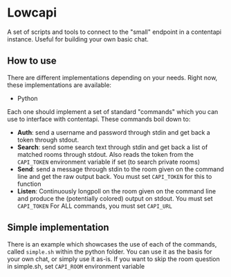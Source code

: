 # Lowcapi
A set of scripts and tools to connect to the "small" endpoint in a contentapi instance. Useful for building your own basic chat.

## How to use
There are different implementations depending on your needs. Right now, these implementations are available:
- Python

Each one should implement a set of standard "commands" which you can use to interface with contentapi. These commands boil down to:
- **Auth**: send a username and password through stdin and get back a token through stdout.
- **Search**: send some search text through stdin and get back a list of matched rooms through stdout. Also reads the token from
  the `CAPI_TOKEN` environment variable if set (to search private rooms)
- **Send**: send a message through stdin to the room given on the command line and get the raw output back. You must set `CAPI_TOKEN`
  for this to function
- **Listen**: Continuously longpoll on the room given on the command line and produce the (potentially colored) output on stdout.
  You must set `CAPI_TOKEN`
For ALL commands, you must set `CAPI_URL`

## Simple implementation
There is an example which showcases the use of each of the commands, called `simple.sh` within the python folder. You can 
use it as the basis for your own chat, or simply use it as-is. If you want to skip the room question in simple.sh, set
`CAPI_ROOM` environment variable
